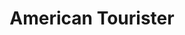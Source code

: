---
title: "American Tourister"
url: /thiruvalla-kerala/american-tourister/
shop: department store
---